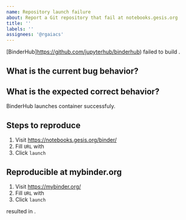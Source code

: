 ```yaml
---
name: Repository launch failure
about: Report a Git repository that fail at notebooks.gesis.org
title: ''
labels: ''
assignees: '@rgaiacs'
---
```


[BinderHub]https://github.com/jupyterhub/binderhub) failed to build <failed-repository-url>.

## What is the current bug behavior?

<!-- Paste the build logs -->

## What is the expected correct behavior?

BinderHub launches container successfuly.

## Steps to reproduce

1. Visit https://notebooks.gesis.org/binder/
2. Fill `URL` with <failed-repository-url>
3. Click `launch`

## Reproducible at mybinder.org

1. Visit https://mybinder.org/
2. Fill `URL` with <failed-repository-url>
3. Click `launch`

resulted in <!-- same issue / different issue / no issue -->.

